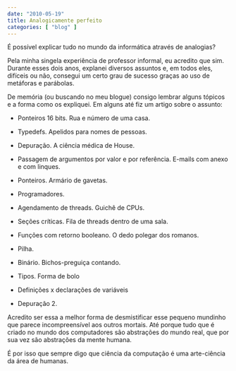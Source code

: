 ```yaml
---
date: "2010-05-19"
title: Analogicamente perfeito
categories: [ "blog" ]
---
```

É possível explicar tudo no mundo da informática através de analogias?

Pela minha singela experiência de professor informal, eu acredito que sim. Durante esses dois anos, explanei diversos assuntos e, em todos eles, difíceis ou não, consegui um certo grau de sucesso graças ao uso de metáforas e parábolas.

De memória (ou buscando no meu blogue) consigo lembrar alguns tópicos e a forma como os expliquei. Em alguns até fiz um artigo sobre o assunto:

	
  * Ponteiros 16 bits. Rua e número de uma casa.

	
  * Typedefs. Apelidos para nomes de pessoas.

	
  * Depuração. A ciência médica de House.

	
  * Passagem de argumentos por valor e por referência. E-mails com anexo e com linques.

	
  * Ponteiros. Armário de gavetas.

	
  * Programadores.

	
  * Agendamento de threads. Guichê de CPUs.

	
  * Seções críticas. Fila de threads dentro de uma sala.

	
  * Funções com retorno booleano. O dedo polegar dos romanos.

	
  * Pilha.

	
  * Binário. Bichos-preguiça contando.

	
  * Tipos. Forma de bolo

	
  * Definições x declarações de variáveis

	
  * Depuração 2.

Acredito ser essa a melhor forma de desmistificar esse pequeno mundinho que parece incompreensível aos outros mortais. Até porque tudo que é criado no mundo dos computadores são abstrações do mundo real, que por sua vez são abstrações da mente humana.

É por isso que sempre digo que ciência da computação é uma arte-ciência da área de humanas.
